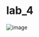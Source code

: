 # lab_4
![image](https://github.com/semenkivv/lab_4/assets/101628506/66e694a3-70c4-4c56-80be-2946bb87d8fa)
